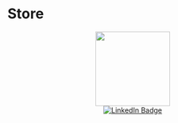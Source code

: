 # Store
<div id="header" align="center" >
  <img src="https://media.giphy.com/media/IeRdg7gLkfK1ly2mFU/giphy.gif"/ width="150" height="150">
</div>
<div id="badges" align="center">
  <a href="https://www.linkedin.com/feed/">
    <img src="https://img.shields.io/badge/LinkedIn-blue?style=for-the-badge&logo=linkedin&logoColor=white" alt="LinkedIn Badge"/>
</div>
  <div align="center">
<img src="https://komarev.com/ghpvc/?username=96Arthur96-github-username&style=flat-square&color=blue" alt=""/>
  </div>
